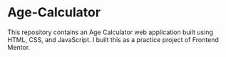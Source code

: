 # Age-Calculator
This repository contains an Age Calculator web application built using HTML, CSS, and JavaScript. I built this as a practice project of Frontend Mentor.
